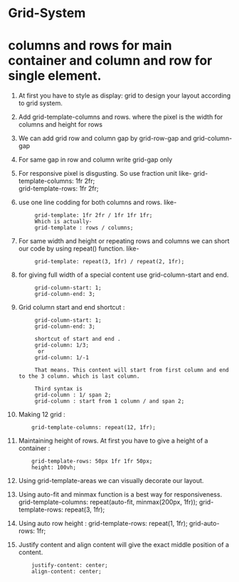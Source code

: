 # Grid-System
# columns and rows for main container and column and row for single element.
1. At first you have to style as display: grid to design your layout according to grid system.

2. Add grid-template-columns and rows. where the pixel is the width for columns and height for rows

3. We can add grid row and column gap by grid-row-gap and grid-column-gap

4. For same gap in row and column write grid-gap only

5. For responsive pixel is disgusting. So use fraction unit like-
            grid-template-columns: 1fr 2fr;  
            grid-template-rows: 1fr 2fr;

6. use one line codding for both columns and rows. like-

            grid-template: 1fr 2fr / 1fr 1fr 1fr;
            Which is actually-
            grid-template : rows / columns;

7. For same width and height or repeating rows and columns we can short our code by using repeat() function. like- 

            grid-template: repeat(3, 1fr) / repeat(2, 1fr);

8. for giving full width of a special content use grid-column-start and end.

            grid-column-start: 1;
            grid-column-end: 3;

9. Grid column start and end shortcut :
 
            grid-column-start: 1;
            grid-column-end: 3; 

            shortcut of start and end .
            grid-column: 1/3;
             or  
            grid-column: 1/-1

            That means. This content will start from first column and end to the 3 column. which is last column.

            Third syntax is 
            grid-column : 1/ span 2;
            grid-column : start from 1 column / and span 2;
            
10. Making 12 grid :

            grid-template-columns: repeat(12, 1fr);

11. Maintaining height of rows. At first you have to give a height of a container :

            grid-template-rows: 50px 1fr 1fr 50px;
            height: 100vh;

12. Using grid-template-areas we can visually decorate our layout.

13. Using auto-fit and minmax function is a best way for responsiveness. 
            grid-template-columns: repeat(auto-fit, minmax(200px, 1fr));
            grid-template-rows: repeat(3, 1fr);

14. Using auto row height :
            grid-template-rows: repeat(1, 1fr);
            grid-auto-rows: 1fr;
            
15. Justify content and align content will give the exact middle position of a content. 

            justify-content: center;
            align-content: center;